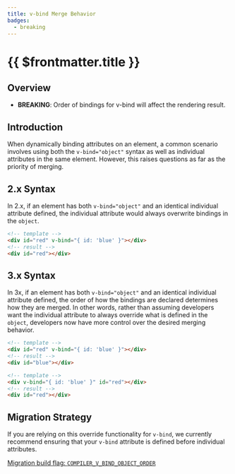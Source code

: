 ```yaml
---
title: v-bind Merge Behavior
badges:
  - breaking
---
```


# {{ $frontmatter.title }} <MigrationBadges :badges="$frontmatter.badges" />

## Overview

- **BREAKING**: Order of bindings for v-bind will affect the rendering result.

## Introduction

When dynamically binding attributes on an element, a common scenario involves using both the `v-bind="object"` syntax as well as individual attributes in the same element. However, this raises questions as far as the priority of merging.

## 2.x Syntax

In 2.x, if an element has both `v-bind="object"` and an identical individual attribute defined, the individual attribute would always overwrite bindings in the `object`.

```html
<!-- template -->
<div id="red" v-bind="{ id: 'blue' }"></div>
<!-- result -->
<div id="red"></div>
```

## 3.x Syntax

In 3x, if an element has both `v-bind="object"` and an identical individual attribute defined, the order of how the bindings are declared determines how they are merged. In other words, rather than assuming developers want the individual attribute to always override what is defined in the `object`, developers now have more control over the desired merging behavior.

```html
<!-- template -->
<div id="red" v-bind="{ id: 'blue' }"></div>
<!-- result -->
<div id="blue"></div>

<!-- template -->
<div v-bind="{ id: 'blue' }" id="red"></div>
<!-- result -->
<div id="red"></div>
```

## Migration Strategy

If you are relying on this override functionality for `v-bind`, we currently recommend ensuring that your `v-bind` attribute is defined before individual attributes.

[Migration build flag: `COMPILER_V_BIND_OBJECT_ORDER`](../migration-build.html#compat-configuration)
